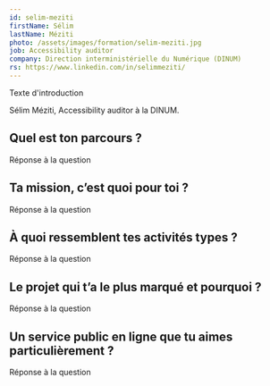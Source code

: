 ```yaml
---
id: selim-meziti
firstName: Sélim
lastName: Méziti
photo: /assets/images/formation/selim-meziti.jpg
job: Accessibility auditor
company: Direction interministérielle du Numérique (DINUM)
rs: https://www.linkedin.com/in/selimmeziti/
---
```


<p class="fr-text--lead">Texte d'introduction</p>

<p class="fr-text--lead">Sélim Méziti, <span lang="en">Accessibility auditor</span> à la DINUM.</p>

<h2 class="fr-h6">Quel est ton parcours&nbsp;?</h2>

Réponse à la question

<h2 class="fr-h6">Ta mission, c’est quoi pour toi&nbsp;?</h2>

Réponse à la question

<h2 class="fr-h6">À quoi ressemblent tes activités types&nbsp;?</h2>

Réponse à la question

<h2 class="fr-h6">Le projet qui t’a le plus marqué et pourquoi&nbsp;?</h2>

Réponse à la question

<h2 class="fr-h6">Un service public en ligne que tu aimes particulièrement&nbsp;?</h2>

Réponse à la question

